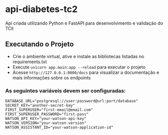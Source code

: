 # api-diabetes-tc2
Api criada utilizando Python e FastAPI para desenvolvimento e validação do TCII

## Executando o Projeto

- Crie o ambiente virtual, ative e instale as bibliotecas listadas no requirements.txt
- Execute ```uvicorn app.main:app --reload``` para executar o projeto
- Acesse ```http://127.0.0.1:8000/docs``` para visualizar a documentação e mais informações sobre os endpoints

### As seguintes variáveis devem ser configuradas:
````
DATABASE_URL="postgresql://user:password@url:port/database"
SECRET_KEY="another-secret-key"
FIRST_SUPERUSER="first-email@email.com"
FIRST_SUPERUSER_PASSWORD="first-pass"
WATSON_API_KEY="your-watson-api-key"
WATSON_VERSION="your-watson-version"
WATSON_ASSISTANT_ID="your-watson-application-id"
````